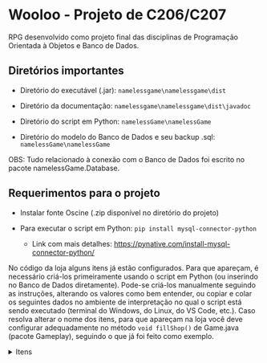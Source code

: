 # Wooloo - Projeto de C206/C207

RPG desenvolvido como projeto final das disciplinas de Programação Orientada à Objetos e Banco de Dados.

## Diretórios importantes

* Diretório do executável (.jar): `namelessgame\namelessgame\dist`
	
* Diretório da documentação: `namelessgame\namelessgame\dist\javadoc`
	
* Diretório do script em Python: `namelessGame\namelessGame`
	
* Diretório do modelo do Banco de Dados e seu backup .sql: `namelessGame\namelessGame`
	
OBS: Tudo relacionado à conexão com o Banco de Dados foi escrito no pacote namelessGame.Database.
	
## Requerimentos para o projeto

* Instalar fonte Oscine (.zip disponível no diretório do projeto)

* Para executar o script em Python: `pip install mysql-connector-python`
  - Link com mais detalhes: https://pynative.com/install-mysql-connector-python/

No código da loja alguns itens já estão configurados. Para que apareçam, é necessário criá-los primeiramente usando o script em Python (ou inserindo no Banco de Dados diretamente).
Pode-se criá-los manualmente seguindo as instruções, alterando os valores como bem entender, ou copiar e colar os seguintes dados no ambiente de interpretação no qual o script está sendo executado (terminal do Windows, do Linux, do VS Code, etc.).
Caso resolva alterar o nome dos itens, para que apareçam na loja você deve configurar adequadamente no método
	`void fillShop()`
de Game.java (pacote Gameplay), seguindo o que já foi feito como exemplo.

<details><summary>Itens</summary>
//inicio
1
Heavy Armor
heavyarmor1
0
10
0
15
0
2
1
1

1
Light Armor
lightarmor
0
0
15
10
0
2
1
1

1
Medium Armor
mediumarmor
0
5
5
15
0
2
1
1

1
Helmet
head
0
5
5
5
0
1
1
1

1
Shield+++
shield3
0
15
0
25
0
4
15
1

1
Shield
shield
0
5
0
10
0
4
10
1

1
Shield+
shield1
0
10
0
15
0
4
10
1

1
Shield++
shield2
0
15
0
20
0
4
10
1

1
Spear
spear
0
15
5
0
0
3
1
1

1
Sword
sword2
0
20
0
0
0
3
1
1

1
Crossbow
crossbow
0
10
10
0
0
3
1
1

1
Bow
bow
0
5
15
0
0
3
1
1

1
Dagger
dagger
0
10
10
0
0
3
1
1

1
Dagger+
dagger1
0
15
15
0
0
3
10
1

1
Dagger++
dagger2
0
20
20
0
0
3
15
1

1
Axe
axe
0
20
0
0
0
3
1
1

1
Legs
femalelegs
0
10
10
10
0
5
1
1

1
Boots
boots
0
5
5
5
0
6
1
1

1
Boots+
boots1
0
7
7
7
0
6
10
1

1
Boots++
boots2
0
15
15
15
0
6
15
1

1
HP Potion
hppot
1
0
0
0
20
0
1
1


//fim
</details>
